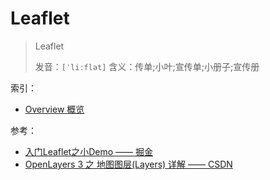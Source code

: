 # Leaflet

>Leaflet
>
>发音：`[ˈliːflət]`
>含义：传单;小叶;宣传单;小册子;宣传册

索引：

* [Overview 概览](./overview.md)

参考：

* [入门Leaflet之小Demo —— 掘金](https://juejin.im/post/5a658614f265da3e3f4cce0e)
* [OpenLayers 3 之 地图图层(Layers) 详解 —— CSDN](https://blog.csdn.net/qingyafan/article/details/45398131)